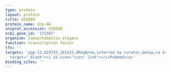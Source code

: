 ```yaml
---
type: protein
layout: protein
title: G5ED89
protein_name: dcp-66
uniprot_accession: G5ED89
ncbi_gene_id: '172507'
organism: Caenorhabditis elegans
function: transcription factor
tfs: ''
targets: 'pgp-12,Q19733,181415,ORegAnno,inferred by curator,&ensp;<a href="https://www.ncbi.nlm.nih.gov/pubmed/?term=16159881%5Buid%5D"
  target="_blank"><i uk-icon="icon: link"></i>Pubmed</a>'
binding_sites: ''
---
```

